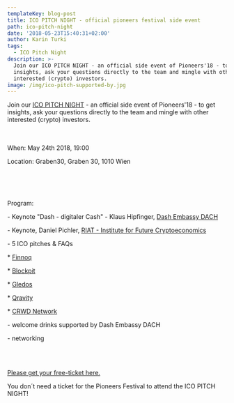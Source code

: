 ```yaml
---
templateKey: blog-post
title: ICO PITCH NIGHT - official pioneers festival side event
path: ico-pitch-night
date: '2018-05-23T15:40:31+02:00'
author: Karin Turki
tags:
  - ICO Pitch Night
description: >-
  Join our ICO PITCH NIGHT - an official side event of Pioneers'18 - to get
  insights, ask your questions directly to the team and mingle with other
  interested (crypto) investors.
image: /img/ico-pitch-supported-by.jpg
---
```

Join our [ICO PITCH NIGHT](https://www.eventbrite.com/e/ico-pitch-night-tickets-46103358386) - an official side event of Pioneers'18 - to get insights, ask your questions directly to the team and mingle with other interested (crypto) investors.
<br>
<br>
<br>

When: May 24th 2018, 19:00

Location: Graben30, Graben 30, 1010 Wien

<br>
<br>
<br>

Program:

\- Keynote "Dash - digitaler Cash" - Klaus Hipfinger, [Dash Embassy DACH
](https://www.dash-embassy.org/)

\- Keynote, Daniel Pichler, [RIAT - Institute for Future Cryptoeconomics
](https://riat.at/)

\- 5 ICO pitches & FAQs

\* [Finnoq
](https://www.finnoq.com/en/)

\* [Blockpit
](https://www.blockpit.io/)

\* [Gledos
](https://gledos.io/)

\* [Qravity
](https://qravity.com/en/)

\* [CRWD Network
](https://ico.conda.online/)

\- welcome drinks supported by Dash Embassy DACH

\- networking

<br>
<br>

[Please get your free-ticket here.](https://bit.ly/2x7vDlb)

You don´t need a ticket for the Pioneers Festival to attend the ICO PITCH NIGHT!
<br>
<br>
